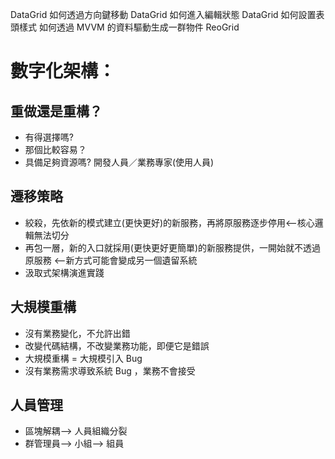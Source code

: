 DataGrid 如何透過方向鍵移動
DataGrid 如何進入編輯狀態
DataGrid 如何設置表頭樣式
如何透過 MVVM 的資料驅動生成一群物件
ReoGrid 

# 數字化架構：
## 重做還是重構？
* 有得選擇嗎?
* 那個比較容易？
* 具備足夠資源嗎? 開發人員／業務專家(使用人員) 
## 遷移策略
* 絞殺，先依新的模式建立(更快更好)的新服務，再將原服務逐步停用<--核心邏輯無法切分
* 再包一層，新的入口就採用(更快更好更簡單)的新服務提供，一開始就不透過原服務 <--新方式可能會變成另一個遺留系統
* 汲取式架構演進實踐  
## 大規模重構
* 沒有業務變化，不允許出錯
* 改變代碼結構，不改變業務功能，即便它是錯誤
* 大規模重構 = 大規模引入 Bug
* 沒有業務需求導致系統 Bug ，業務不會接受
## 人員管理
* 區塊解耦--> 人員組織分裂
* 群管理員--> 小組--> 組員
